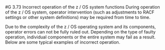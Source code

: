#G 3.73 Incorrect operation of the z / OS system functions
During operation of the z / OS system, operator intervention (such as adjustments to RACF settings or other system definitions) may be required from time to time.

Due to the complexity of the z / OS operating system and its components, operator errors can not be fully ruled out. Depending on the type of faulty operation, individual components or the entire system may fail as a result. Below are some typical examples of incorrect operation.



